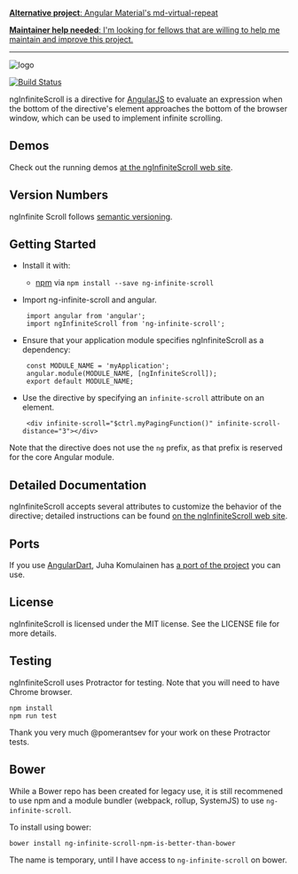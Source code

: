 [**Alternative project**: Angular Material's md-virtual-repeat](https://material.angularjs.org/latest/api/directive/mdVirtualRepeat)

[**Maintainer help needed**: I'm looking for fellows that are willing to help me maintain and improve this project.](https://github.com/sroze/ngInfiniteScroll/issues/267)

---

![logo](http://sroze.github.com/ngInfiniteScroll/images/logo-resized.png)

[![Build Status](https://travis-ci.org/sroze/ngInfiniteScroll.png?branch=master)](https://travis-ci.org/sroze/ngInfiniteScroll)

ngInfiniteScroll is a directive for [AngularJS](http://angularjs.org/) to evaluate an expression when the bottom of the directive's element approaches the bottom of the browser window, which can be used to implement infinite scrolling.

Demos
-----

Check out the running demos [at the ngInfiniteScroll web site](http://sroze.github.com/ngInfiniteScroll/demos.html).

Version Numbers
---------------

ngInfinite Scroll follows [semantic versioning](http://semver.org/).

Getting Started
---------------

 * Install it with:
   * [npm](https://www.npmjs.com) via `npm install --save ng-infinite-scroll`
 * Import ng-infinite-scroll and angular.

        import angular from 'angular';
        import ngInfiniteScroll from 'ng-infinite-scroll';

 * Ensure that your application module specifies ngInfiniteScroll as a dependency:

        const MODULE_NAME = 'myApplication';
        angular.module(MODULE_NAME, [ngInfiniteScroll]);
        export default MODULE_NAME;

 * Use the directive by specifying an `infinite-scroll` attribute on an element.

        <div infinite-scroll="$ctrl.myPagingFunction()" infinite-scroll-distance="3"></div>

Note that the directive does not use the `ng` prefix, as that prefix is reserved for the core Angular module.

Detailed Documentation
----------------------

ngInfiniteScroll accepts several attributes to customize the behavior of the directive; detailed instructions can be found [on the ngInfiniteScroll web site](http://sroze.github.com/ngInfiniteScroll/documentation.html).

Ports
-----

If you use [AngularDart](https://github.com/angular/angular.dart), Juha Komulainen has [a port of the project](http://pub.dartlang.org/packages/ng_infinite_scroll) you can use.

License
-------

ngInfiniteScroll is licensed under the MIT license. See the LICENSE file for more details.

Testing
-------

ngInfiniteScroll uses Protractor for testing.
Note that you will need to have Chrome browser.

    npm install
    npm run test

Thank you very much @pomerantsev for your work on these Protractor tests.

Bower
-----

While a Bower repo has been created for legacy use, it is still recommened to
use npm and a module bundler (webpack, rollup, SystemJS) to use
`ng-infinite-scroll`.

To install using bower:

```
bower install ng-infinite-scroll-npm-is-better-than-bower
```

The name is temporary, until I have access to `ng-infinite-scroll` on bower.
